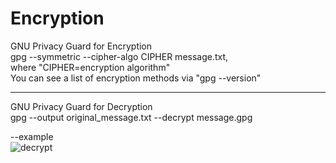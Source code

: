# Encryption

GNU Privacy Guard for Encryption<br>
gpg --symmetric --cipher-algo CIPHER message.txt, <br>
where "CIPHER=encryption algorithm" <br>
You can see a list of encryption methods via "gpg --version"

-----------------------

GNU Privacy Guard for Decryption <br>
gpg --output original_message.txt --decrypt message.gpg

--example<br>
  ![decrypt](https://user-images.githubusercontent.com/105601437/217442653-b0ce251d-76c9-4dff-8bd9-d65e2484e60a.png) <br>

